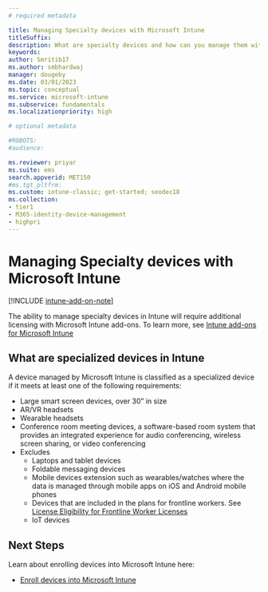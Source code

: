 ```yaml
---
# required metadata

title: Managing Specialty devices with Microsoft Intune
titleSuffix: 
description: What are specialty devices and how can you manage them with Microsoft Intune?
keywords:
author: Smritib17
ms.author: smbhardwaj
manager: dougeby
ms.date: 03/01/2023
ms.topic: conceptual
ms.service: microsoft-intune
ms.subservice: fundamentals
ms.localizationpriority: high

# optional metadata

#ROBOTS:
#audience:

ms.reviewer: priyar
ms.suite: ems
search.appverid: MET150
#ms.tgt_pltfrm:
ms.custom: intune-classic; get-started; seodec18
ms.collection:
- tier1
- M365-identity-device-management
- highpri
---
```


# Managing Specialty devices with Microsoft Intune

[!INCLUDE [intune-add-on-note](../includes/intune-add-on-note.md)]

The ability to manage specialty devices in Intune will require additional licensing with Microsoft  Intune add-ons. To learn more, see [Intune add-ons for Microsoft Intune](intune-add-ons.md)

## What are specialized devices in Intune  

A device managed by Microsoft Intune is classified as a specialized device if it meets at least one of the following requirements:

- Large smart screen devices, over 30” in size
- AR/VR headsets
- Wearable headsets
- Conference room meeting devices, a software-based room system that provides an integrated experience for audio conferencing, wireless screen sharing, or video conferencing
- Excludes
  - Laptops and tablet devices
  - Foldable messaging devices
  - Mobile devices extension such as wearables/watches where the data is managed through mobile apps on iOS and Android mobile phones
  - Devices that are included in the plans for frontline workers. See [License Eligibility for Frontline Worker Licenses](https://www.microsoft.com/licensing/terms/en-US/productoffering/Microsoft365/EAEAS)
  - IoT devices

## Next Steps

Learn about enrolling devices into Microsoft Intune here:

- [Enroll devices into Microsoft Intune](../enrollment/device-enrollment.md)
